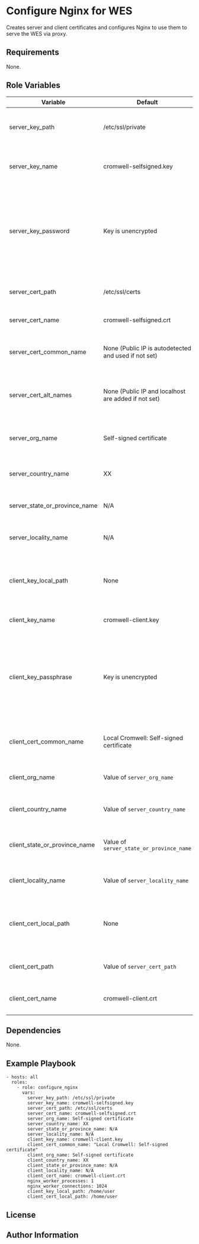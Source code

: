 Configure Nginx for WES
=========

Creates server and client certificates and configures Nginx to use them to serve the WES via proxy.

Requirements
------------

None.

Role Variables
--------------

| Variable | Default | Description |
|----------|---------|-------------|
| server_key_path | /etc/ssl/private | Path of private key for server SSL certificate. |
| server_key_name | cromwell-selfsigned.key | Name of private key for server SSL certificate. |
| server_key_password | Key is unencrypted | Passphrase to use to encrypt the server SSL private key. ***This should be encrypted using `ansible-vault` in production.*** |
| server_cert_path | /etc/ssl/certs | Path of server self-signed certificate. |
| server_cert_name | cromwell-selfsigned.crt | Name of the self-signed certificate. |
| server_cert_common_name | None (Public IP is autodetected and used if not set) | Common name for the self-signed certificate CSR |
| server_cert_alt_names | None (Public IP and localhost are added if not set) | List of alternate names to allow the certificate to be used for. |
| server_org_name | Self-signed certificate | Organization name to register on the certificate. |
| server_country_name | XX | Country code for self-signed certificate. |
| server_state_or_province_name | N/A | State or provice for self-signed certificate. |
| server_locality_name | N/A | Locality name for self-signed certificate. |
| client_key_local_path | None | Path on the control node of client private key. Playbook will fail unless set. |
| client_key_name | cromwell-client.key | Name of client private key. |
| client_key_passphrase | Key is unencrypted | Passphrase to use to encrypt the client private key. ***This should be encrypted using `ansible-vault` in production.*** |
| client_cert_common_name | Local Cromwell: Self-signed certificate | Common name for the client certificate CSR. |
| client_org_name | Value of `server_org_name` | Organization name for client certificate. |
| client_country_name | Value of `server_country_name` | Country name for client certificate. |
| client_state_or_province_name | Value of `server_state_or_province_name` | State or province name for client certificate. |
| client_locality_name | Value of `server_locality_name` | Locality name for client certificate. |
| client_cert_local_path | None | Path on the control node of the client certificate. Playbook will fail unless set. |
| client_cert_path | Value of `server_cert_path` | Path on the server of the client certificate. |
| client_cert_name | cromwell-client.crt | Name of the client self-signed certificate. |

Dependencies
------------

None.

Example Playbook
----------------

    - hosts: all
      roles:
        - role: configure_nginx
          vars:
            server_key_path: /etc/ssl/private
            server_key_name: cromwell-selfsigned.key
            server_cert_path: /etc/ssl/certs
            server_cert_name: cromwell-selfsigned.crt
            server_org_name: Self-signed certificate
            server_country_name: XX
            server_state_or_province_name: N/A
            server_locality_name: N/A
            client_key_name: cromwell-client.key
            client_cert_common_name: "Local Cromwell: Self-signed certificate"
            client_org_name: Self-signed certificate
            client_country_name: XX
            client_state_or_province_name: N/A
            client_locality_name: N/A
            client_cert_name: cromwell-client.crt
            nginx_worker_processes: 1
            nginx_worker_connections: 1024
            client_key_local_path: /home/user
            client_cert_local_path: /home/user

License
-------

Author Information
------------------

